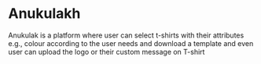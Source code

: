 # Anukulakh
Anukulak is a platform where user can select t-shirts with their attributes e.g., colour according to the user needs and download a template and even user can upload the logo or their custom message on T-shirt
